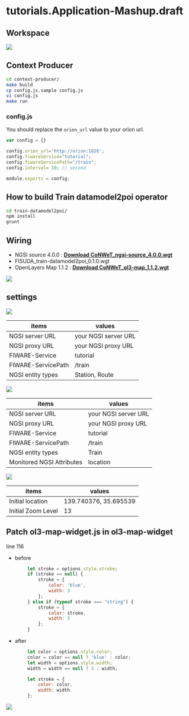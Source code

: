 # tutorials.Application-Mashup.draft

## Workspace

![](./img/screen1.png)

## Context Producer

```bash
cd context-producer/
make build
cp config.js.sample config.js
vi config.js
make run
```

### config.js

You should replace the `orion_url` value to your orion url.

```Javascript
var config = {}

config.orion_url='http://orion:1026';
config.fiwareService="tutorial";
config.fiwareServicePath="/train";
config.interval= 10; // second

module.exports = config;
```

## How to build Train datamodel2poi operator

```bash
cd train-datamodel2poi/
npm install
grunt
```

## Wiring

-    NGSI source 4.0.0 : **[Download CoNWeT\_ngsi-source\_4.0.0.wgt](https://github.com/wirecloud-fiware/ngsi-source/releases/download/4.0.0/CoNWeT_ngsi-source_4.0.0.wgt)**
-    FISUDA_train-datamodel2poi_0.1.0.wgt
-    OpenLayers Map 1.1.2 : **[Download CoNWeT\_ol3-map\_1.1.2.wgt](https://github.com/Wirecloud/ol3-map-widget/releases/download/v1.1.2/CoNWeT_ol3-map_1.1.2.wgt)**

![](./img/screen2.png)

## settings

![](./img/screen3.png)

| items | values |
| --- | --- |
| NGSI server URL | your NGSI server URL |
| NGSI proxy URL | your NGSI proxy URL |
| FIWARE-Service | tutorial |
| FIWARE-ServicePath | /train |
| NGSI entity types | Station, Route |

![](./img/screen4.png)

| items | values |
| --- | --- |
| NGSI server URL | your NGSI server URL |
| NGSI proxy URL | your NGSI proxy URL |
| FIWARE-Service | tutorial |
| FIWARE-ServicePath | /train |
| NGSI entity types | Train |
| Monitored NGSI Attributes | location |

![](./img/screen5.png)

| items | values |
| --- | --- |
| Initial location | 139.740376, 35.695539 |
| Initial Zoom Level | 13 |


## Patch ol3-map-widget.js in ol3-map-widget

line 116

- before

```Javascript
        let stroke = options.style.stroke;
        if (stroke == null) {
            stroke = {
                color: 'blue',
                width: 3
            };
        } else if (typeof stroke === "string") {
            stroke = {
                color: stroke,
                width: 3
            };
        }
```

- after

```Javascript
        let color = options.style.color;
        color = color == null ? 'blue' : color;
        let width = options.style.width;
        width = width == null ? 3 : width;

        let stroke = {
            color: color,
            width: width
        };
```

![](./img/screen6.png)
